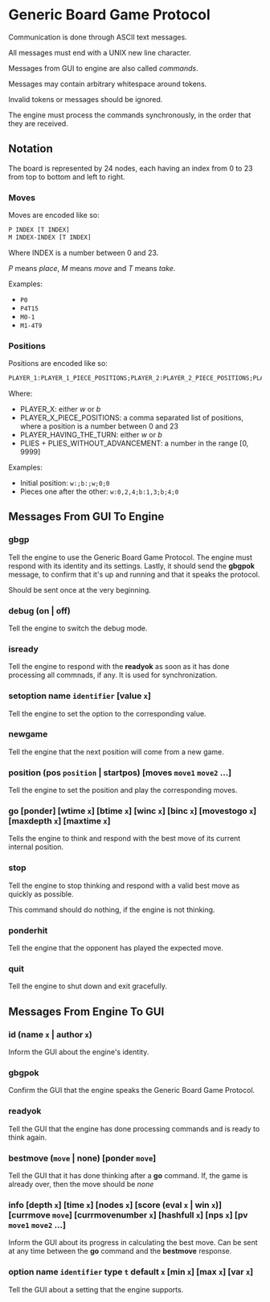 # Generic Board Game Protocol

Communication is done through ASCII text messages.

All messages must end with a UNIX new line character.

Messages from GUI to engine are also called *commands*.

Messages may contain arbitrary whitespace around tokens.

Invalid tokens or messages should be ignored.

The engine must process the commands synchronously, in the order that they are received.

## Notation

The board is represented by 24 nodes, each having an index from 0 to 23 from top to bottom and left to right.

### Moves

Moves are encoded like so:

```txt
P INDEX [T INDEX]
M INDEX-INDEX [T INDEX]
```

Where INDEX is a number between 0 and 23.

*P* means *place*, *M* means *move* and *T* means *take*.

Examples:

- `P0`
- `P4T15`
- `M0-1`
- `M1-4T9`

### Positions

Positions are encoded like so:

```txt
PLAYER_1:PLAYER_1_PIECE_POSITIONS;PLAYER_2:PLAYER_2_PIECE_POSITIONS;PLAYER_HAVING_THE_TURN;PLIES;PLIES_WITHOUT_ADVANCEMENT
```

Where:

- PLAYER_X: either *w* or *b*
- PLAYER_X_PIECE_POSITIONS: a comma separated list of positions, where a position is a number between 0 and 23
- PLAYER_HAVING_THE_TURN: either *w* or *b*
- PLIES + PLIES_WITHOUT_ADVANCEMENT: a number in the range [0, 9999]

Examples:

- Initial position: `w:;b:;w;0;0`
- Pieces one after the other: `w:0,2,4;b:1,3;b;4;0`

## Messages From GUI To Engine

### gbgp

Tell the engine to use the Generic Board Game Protocol. The engine must respond with its identity and its settings.
Lastly, it should send the **gbgpok** message, to confirm that it's up and running and that it speaks the protocol.

Should be sent once at the very beginning.

### debug (on | off)

Tell the engine to switch the debug mode.

### isready

Tell the engine to respond with the **readyok** as soon as it has done processing all commnads, if any. It is
used for synchronization.

### setoption name `identifier` [value `x`]

Tell the engine to set the option to the corresponding value.

### newgame

Tell the engine that the next position will come from a new game.

### position (pos `position` | startpos) [moves `move1` `move2` ...]

Tell the engine to set the position and play the corresponding moves.

### go [ponder] [wtime `x`] [btime `x`] [winc `x`] [binc `x`] [movestogo `x`] [maxdepth `x`] [maxtime `x`]

Tells the engine to think and respond with the best move of its current internal position.

### stop

Tell the engine to stop thinking and respond with a valid best move as quickly as possible.

This command should do nothing, if the engine is not thinking.

### ponderhit

Tell the engine that the opponent has played the expected move.

### quit

Tell the engine to shut down and exit gracefully.

## Messages From Engine To GUI

### id (name `x` | author `x`)

Inform the GUI about the engine's identity.

### gbgpok

Confirm the GUI that the engine speaks the Generic Board Game Protocol.

### readyok

Tell the GUI that the engine has done processing commands and is ready to think again.

### bestmove (`move` | none) [ponder `move`]

Tell the GUI that it has done thinking after a **go** command. If, the game is already over, then the move should
be *none*

### info [depth `x`] [time `x`] [nodes `x`] [score (eval `x` | win `x`)] [currmove `move`] [currmovenumber `x`] [hashfull `x`] [nps `x`] [pv `move1` `move2` ...]

Inform the GUI about its progress in calculating the best move. Can be sent at any time between the **go**
command and the **bestmove** response.

### option name `identifier` type `t` default `x` [min `x`] [max `x`] [var `x`]

Tell the GUI about a setting that the engine supports.
